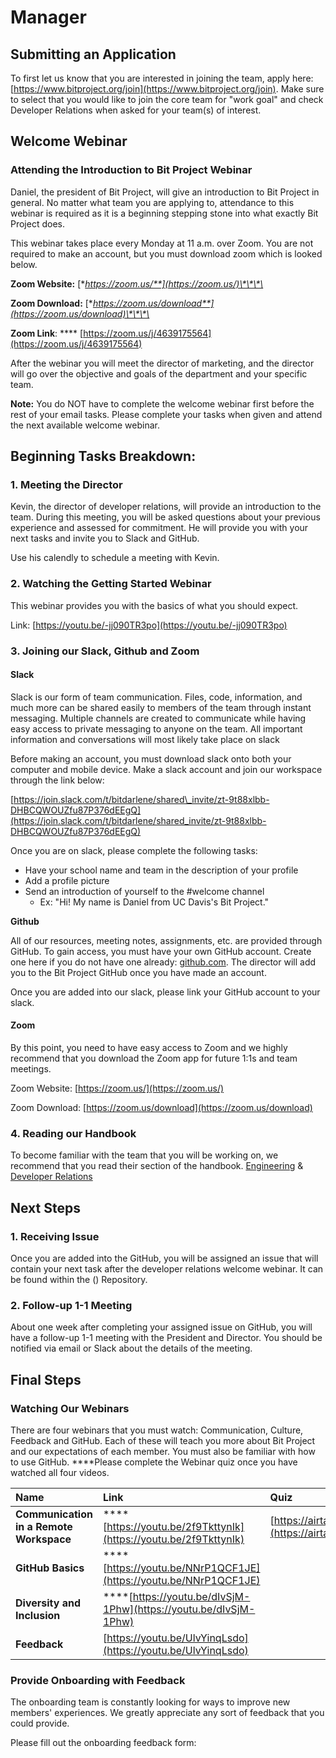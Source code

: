 # Manager

## Submitting an Application

To first let us know that you are interested in joining the team, apply here: [https://www.bitproject.org/join](https://www.bitproject.org/join). Make sure to select that you would like to join the core team for "work goal" and check Developer Relations when asked for your team\(s\) of interest.

## Welcome Webinar

### Attending the Introduction to Bit Project Webinar

Daniel, the president of Bit Project, will give an introduction to Bit Project in general. No matter what team you are applying to, attendance to this webinar is required as it is a beginning stepping stone into what exactly Bit Project does.

This webinar takes place every Monday at 11 a.m. over Zoom. You are not required to make an account, but you must download zoom which is looked below.

**Zoom Website:** [**https://zoom.us/**](https://zoom.us/)\*\*\*\*

**Zoom Download:** [**https://zoom.us/download**](https://zoom.us/download)\*\*\*\*

**Zoom Link**: **** [https://zoom.us/j/4639175564](https://zoom.us/j/4639175564)

After the webinar you will meet the director of marketing, and the director will go over the objective and goals of the department and your specific team.

**Note:** You do NOT have to complete the welcome webinar first before the rest of your email tasks. Please complete your tasks when given and attend the next available welcome webinar.

## Beginning Tasks Breakdown:

### 1. Meeting the Director

Kevin, the director of developer relations, will provide an introduction to the team. During this meeting, you will be asked questions about your previous experience and assessed for commitment. He will provide you with your next tasks and invite you to Slack and GitHub.

 Use his calendly to schedule a meeting with Kevin.

### 2. Watching the Getting Started Webinar

This webinar provides you with the basics of what you should expect. 

Link: [https://youtu.be/-jj090TR3po](https://youtu.be/-jj090TR3po)

### 3. Joining our Slack, Github and Zoom

#### Slack

Slack is our form of team communication. Files, code, information, and much more can be shared easily to members of the team through instant messaging. Multiple channels are created to communicate while having easy access to private messaging to anyone on the team. All important information and conversations will most likely take place on slack

Before making an account, you must download slack onto both your computer and mobile device. Make a slack account and join our workspace through the link below:

[https://join.slack.com/t/bitdarlene/shared\_invite/zt-9t88xlbb-DHBCQWOUZfu87P376dEEgQ](https://join.slack.com/t/bitdarlene/shared_invite/zt-9t88xlbb-DHBCQWOUZfu87P376dEEgQ)

Once you are on slack, please complete the following tasks:

* Have your school name and team in the description of your profile
* Add a profile picture 
* Send an introduction of yourself to the \#welcome channel
  * Ex: "Hi! My name is Daniel from UC Davis's Bit Project." 

**Github**

All of our resources, meeting notes, assignments, etc. are provided through GitHub. To gain access, you must have your own GitHub account. Create one here if you do not have one already: [github.com](http://github.com/). The director will add you to the Bit Project GitHub once you have made an account.

Once you are added into our slack, please link your GitHub account to your slack. 

#### Zoom

By this point, you need to have easy access to Zoom and we highly recommend that you download the Zoom app for future 1:1s and team meetings. 

Zoom Website: [https://zoom.us/](https://zoom.us/)

Zoom Download: [https://zoom.us/download](https://zoom.us/download)

### 4. Reading our Handbook

To become familiar with the team that you will be working on, we recommend that you read their section of the handbook. [Engineering](../../engineering/) & [Developer Relations](../../developer-relations/)



## Next Steps

### 1. Receiving Issue

Once you are added into the GitHub, you will be assigned an issue that will contain your next task after the developer relations welcome webinar. It can be found within the \(\) Repository.  

### 2. Follow-up 1-1 Meeting

About one week after completing your assigned issue on GitHub, you will have a follow-up 1-1 meeting with the President and Director. You should be notified via email or Slack about the details of the meeting.

## Final Steps

### Watching Our Webinars

There are four webinars that you must watch: Communication, Culture, Feedback and GitHub. Each of these will teach you more about Bit Project and our expectations of each member. You must also be familiar with how to use GitHub. ****Please complete the Webinar quiz once you have watched all four videos.

| Name | Link | Quiz |
| :--- | :--- | :--- |
| **Communication in a Remote Workspace**  | \*\*\*\*[https://youtu.be/2f9TkttynIk](https://youtu.be/2f9TkttynIk) | [https://airtable.com/shr31V9xdVRxOffMA](https://airtable.com/shr31V9xdVRxOffMA) |
| **GitHub Basics** | \*\*\*\*[https://youtu.be/NNrP1QCF1JE](https://youtu.be/NNrP1QCF1JE) |  |
| **Diversity and Inclusion** | \*\*\*\*[https://youtu.be/dIvSjM-1Phw](https://youtu.be/dIvSjM-1Phw) |  |
| **Feedback** | [https://youtu.be/UlvYinqLsdo](https://youtu.be/UlvYinqLsdo) |  |

### Provide Onboarding with Feedback

The onboarding team is constantly looking for ways to improve new members' experiences. We greatly appreciate any sort of feedback that you could provide. 

Please fill out the onboarding feedback form: 

